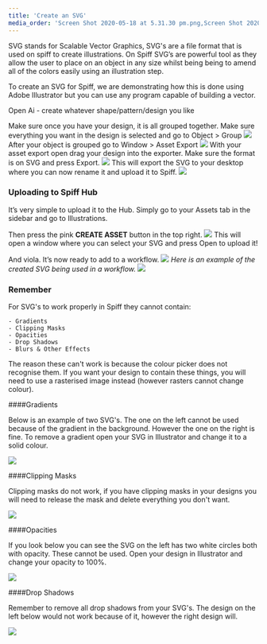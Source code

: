 ```yaml
---
title: 'Create an SVG'
media_order: 'Screen Shot 2020-05-18 at 5.31.30 pm.png,Screen Shot 2020-05-18 at 5.31.43 pm.png,Screen Shot 2020-05-18 at 5.31.57 pm.png,Screen Shot 2020-05-18 at 5.32.13 pm.png,Screen Shot 2020-05-21 at 3.31.00 pm.png,Screen Shot 2020-05-21 at 3.33.53 pm.png,Screen Shot 2020-05-21 at 3.36.22 pm.png,Screen Shot 2021-04-26 at 3.12.17 pm.png,Screen Shot 2021-04-26 at 3.20.59 pm.png,Clipping-Mask-step-5.png,Screen Shot 2021-04-26 at 3.34.27 pm.png'
---
```


SVG stands for Scalable Vector Graphics, SVG's are a file format that is used on spiff to create illustrations. On Spiff SVG’s are powerful tool as they allow the user to place on an object in any size whilst being being to amend all of the colors easily using an illustration step. 

To create an SVG for Spiff, we are demonstrating how this is done using Adobe Illustrator but you can use any program capable of building a vector.

Open Ai - create whatever shape/pattern/design you like

Make sure once you have your design, it is all grouped together. Make sure everything you want in the design is selected and go to Object > Group
![](Screen%20Shot%202020-05-18%20at%205.31.30%20pm.png)
After your object is grouped go to Window > Asset Export 
![](Screen%20Shot%202020-05-18%20at%205.31.43%20pm.png)
With your asset export open drag your design into the exporter. Make sure the format is on SVG and press Export.
![](Screen%20Shot%202020-05-18%20at%205.31.57%20pm.png)
This will export the SVG to your desktop where you can now rename it and upload it to Spiff.
![](Screen%20Shot%202020-05-18%20at%205.32.13%20pm.png)
### Uploading to Spiff Hub
It’s very simple to upload it to the Hub. Simply go to your Assets tab in the sidebar and go to Illustrations.  

Then press the pink **CREATE ASSET** button in the top right. 
![](Screen%20Shot%202020-05-21%20at%203.31.00%20pm.png)
This will open a window where you can select your SVG and press Open to upload it!  

And viola. It’s now ready to add to a workflow. 
![](Screen%20Shot%202020-05-21%20at%203.33.53%20pm.png)
_Here is an example of the created SVG being used in a workflow._
![](Screen%20Shot%202020-05-21%20at%203.36.22%20pm.png)

### Remember

For SVG's to work properly in Spiff they cannot contain:

	- Gradients
	- Clipping Masks
	- Opacities
	- Drop Shadows
	- Blurs & Other Effects

The reason these can't work is because the colour picker does not recognise them. If you want your design to contain these things, you will need to use a rasterised image instead (however rasters cannot change colour).

####Gradients

Below is an example of two SVG's. The one on the left cannot be used because of the gradient in the background. However the one on the right is fine. To remove a gradient open your SVG in Illustrator and change it to a solid colour.

![](Screen%20Shot%202021-04-26%20at%203.12.17%20pm.png) 

####Clipping Masks

Clipping masks do not work, if you have clipping masks in your designs you will need to release the mask and delete everything you don't want.

![](Clipping-Mask-step-5.png)

####Opacities

If you look below you can see the SVG on the left has two white circles both with opacity. These cannot be used. Open your design in Illustrator and change your opacity to 100%.

![](Screen%20Shot%202021-04-26%20at%203.20.59%20pm.png)

####Drop Shadows

Remember to remove all drop shadows from your SVG's. The design on the left below would not work because of it, however the right design will.

![](Screen%20Shot%202021-04-26%20at%203.34.27%20pm.png)